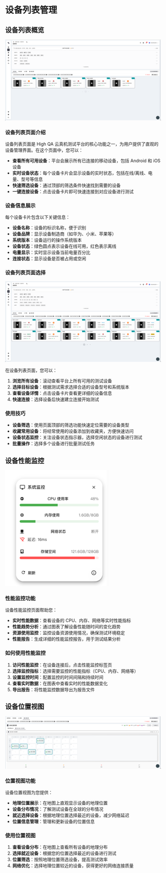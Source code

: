 # 设备列表管理

## 设备列表概览

![设备列表概览](../../assets/images/features/device-list-overview.jpg)

### 设备列表页面介绍

设备列表页面是 High QA 云真机测试平台的核心功能之一，为用户提供了直观的设备管理界面。在这个页面中，您可以：

- **查看所有可用设备**：平台会展示所有已连接的移动设备，包括 Android 和 iOS 设备
- **实时设备状态**：每个设备卡片会显示设备的实时状态，包括在线/离线、电量、型号等信息
- **快速筛选设备**：通过顶部的筛选条件快速找到需要的设备
- **一键连接设备**：点击设备卡片即可快速连接到对应设备进行测试

### 设备信息展示

每个设备卡片包含以下关键信息：

- **设备名称**：设备的标识名称，便于识别
- **设备品牌**：显示设备制造商（如华为、小米、苹果等）
- **系统版本**：设备运行的操作系统版本
- **设备状态**：绿色圆点表示设备在线可用，红色表示离线
- **电量显示**：实时显示设备当前电量百分比
- **连接状态**：显示设备是否被占用或空闲

### 设备列表页面选择

![设备列表页面选择](../../assets/images/features/device-list-page-selection.jpg)

在设备列表页面，您可以：

1. **浏览所有设备**：滚动查看平台上所有可用的测试设备
2. **选择目标设备**：根据测试需求选择合适的设备型号和系统版本
3. **查看设备详情**：点击设备卡片查看更详细的设备信息
4. **快速连接**：选择设备后快速建立连接开始测试

### 使用技巧

- **设备筛选**：使用页面顶部的筛选功能快速定位需要的设备类型
- **收藏常用设备**：将经常使用的设备添加到收藏夹，方便快速访问
- **设备状态监控**：关注设备状态指示器，选择空闲状态的设备进行测试
- **批量操作**：选择多个设备进行批量测试任务

## 设备性能监控

![设备性能监控](../../assets/images/features/device-performance-monitoring.jpg)

### 性能监控功能

设备性能监控页面帮助您：

- **实时性能数据**：查看设备的 CPU、内存、网络等实时性能指标
- **性能趋势分析**：通过图表了解设备性能随时间的变化趋势
- **资源使用监控**：监控设备资源使用情况，确保测试环境稳定
- **性能报告**：生成详细的性能监控报告，用于测试结果分析

### 如何使用性能监控

1. **访问性能监控**：在设备连接后，点击性能监控标签页
2. **选择监控指标**：选择需要监控的性能指标（CPU、内存、网络等）
3. **设置监控时间**：配置监控的时间间隔和持续时间
4. **查看实时数据**：在图表中查看实时的性能数据变化
5. **导出报告**：将性能监控数据导出为报告文件

## 设备位置视图

![设备位置视图](../../assets/images/features/device-location-view.jpg)

### 位置视图功能

设备位置视图为您提供：

- **地理位置展示**：在地图上直观显示设备的地理位置
- **设备分布情况**：了解测试设备在全球的分布情况
- **就近选择设备**：根据地理位置选择最近的设备，减少网络延迟
- **位置信息管理**：管理和更新设备的位置信息

### 使用位置视图

1. **查看设备分布**：在地图上查看所有设备的地理分布
2. **选择就近设备**：根据您的位置选择最近的设备进行测试
3. **位置筛选**：按照地理位置筛选设备，提高测试效率
4. **网络优化**：选择地理位置较近的设备，获得更好的网络连接质量 